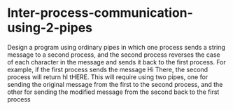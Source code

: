 # Inter-process-communication-using-2-pipes
Design a program using ordinary pipes in which one process sends a string message to a second process, and the second process reverses the   case of each character in the message and sends it back to the first process. For example, if the first process sends the message Hi There, the second process will return hI tHERE. This will require using two pipes, one for sending the original message from the first to the second process, and the other for sending the modified message from the second back to the first process
